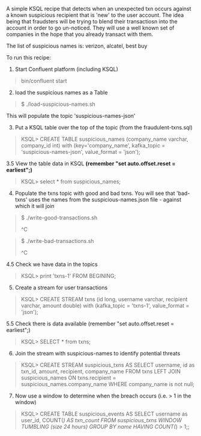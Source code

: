 A simple KSQL recipe that detects when an unexpected txn occurs against a known suspicious recipient that is 'new' to the user account. The idea being that fraudsters will be trying to blend their transactiosn into the account in order to go un-noticed. They will use a well known set of companies in the hope that you already transact with them.

The list of suspicious names is: verizon, alcatel, best buy

To run this recipe:

1. Start Confluent platform (including KSQL)
> bin/confluent start

2. load the suspicious names as a Table
> $ ./load-suspicious-names.sh

This will populate the topic 'suspicious-names-json'

3. Put a KSQL table over the top of the topic (from the fraudulent-txns.sql)
> KSQL> CREATE TABLE suspicious_names (company_name varchar, company_id int) with (key='company_name', kafka_topic = 'suspicious-names-json', value_format = 'json');

3.5 View the table data in KSQL **(remember "set auto.offset.reset = earliest";)**
> KSQL> select * from suspicious_names;

4. Populate the txns topic with good and bad txns. You will see that 'bad-txns' uses the names from the suspicious-names.json file - against which it will join
> $ ./write-good-transactions.sh
>
> ^C

> $ ./write-bad-transactions.sh
>
> ^C

4.5 Check we have data in the topics
> KSQL> print 'txns-1' FROM BEGINING;



5. Create a stream for user transactions
> KSQL> CREATE STREAM txns (id long, username varchar, recipient varchar, amount double) with (kafka_topic = 'txns-1', value_format = 'json');

5.5 Check there is data available (remember "set auto.offset.reset = earliest";)
> KSQL> SELECT * from txns;

6. Join the stream with suspicious-names to identify potential threats
> KSQL> CREATE STREAM suspicious_txns AS SELECT username, id as txn_id, amount, recipient, company_name FROM txns LEFT JOIN suspicious_names ON txns.recipient = suspicious_names.company_name WHERE company_name is not null;


7. Now use a window to determine when the breach occurs (i.e. > 1 in the window)
> KSQL> CREATE TABLE suspicious_events AS SELECT username as user_id, COUNT(*) AS txn_count FROM suspicious_txns WINDOW TUMBLING (size 24 hours) GROUP BY name HAVING COUNT(*) > 1;;